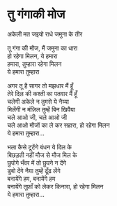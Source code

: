 # तु गंगाकी मोज

अकेली मत जइयो राधे जमुना के तीर  

तू गंगा की मौज, मैं जमुना का धारा  
हो रहेगा मिलन, ये हमारा  
हमारा, तुम्हारा रहेगा मिलन  
ये हमारा तुम्हारा  

अगर तू है सागर तो मझधार मैं हूँ  
तेरे दिल की कश्ती का पतवार मैं हूँ  
चलेगी अकेले न तुमसे ये नैय्या  
मिलेंगी न मंज़िल तुम्हें बिन खिवैया  
चले आओ जी, चले आओ जी  
चले आओ मौजों का ले कर सहारा, हो रहेगा मिलन  
ये हमारा तुम्हारा...  

भला कैसे टूटेंगे बंधन ये दिल के  
बिछड़ती नहीं मौज से मौज मिल के  
छुपोगे भँवर में तो छुपने न देंगे  
डुबो देंगे नैया तुम्हें ढूँढ लेंगे  
बनायेंगे हम, बनायेंगे हम  
बनायेंगे तूफ़ाँ को लेकर किनारा, हो रहेगा मिलन  
ये हमारा तुम्हारा...  
